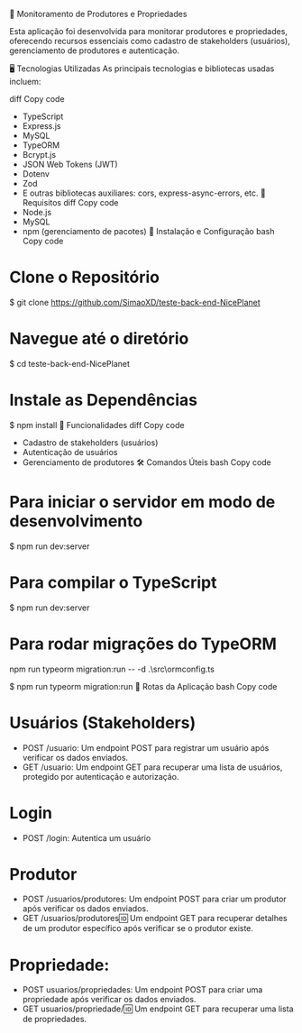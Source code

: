 🌱 Monitoramento de Produtores e Propriedades

Esta aplicação foi desenvolvida para monitorar produtores e propriedades, oferecendo recursos essenciais como cadastro de stakeholders (usuários), gerenciamento de produtores e autenticação.

🖥️ Tecnologias Utilizadas
As principais tecnologias e bibliotecas usadas incluem:

diff
Copy code

- TypeScript
- Express.js
- MySQL
- TypeORM
- Bcrypt.js
- JSON Web Tokens (JWT)
- Dotenv
- Zod
- E outras bibliotecas auxiliares: cors, express-async-errors, etc.
  🔧 Requisitos
  diff
  Copy code
- Node.js
- MySQL
- npm (gerenciamento de pacotes)
  🚀 Instalação e Configuração
  bash
  Copy code

# Clone o Repositório

$ git clone https://github.com/SimaoXD/teste-back-end-NicePlanet

# Navegue até o diretório

$ cd teste-back-end-NicePlanet

# Instale as Dependências

$ npm install
📌 Funcionalidades
diff
Copy code

- Cadastro de stakeholders (usuários)
- Autenticação de usuários
- Gerenciamento de produtores
  🛠️ Comandos Úteis
  bash
  Copy code

# Para iniciar o servidor em modo de desenvolvimento

$ npm run dev:server

# Para compilar o TypeScript

$ npm run dev:server

# Para rodar migrações do TypeORM

npm run typeorm migration:run -- -d .\src\ormconfig.ts

$ npm run typeorm migration:run
🚩 Rotas da Aplicação
bash
Copy code

# Usuários (Stakeholders)

- POST /usuario: Um endpoint POST para registrar um usuário após verificar os dados enviados.
- GET /usuario: Um endpoint GET para recuperar uma lista de usuários, protegido por autenticação e autorização.

# Login

- POST /login: Autentica um usuário

# Produtor

- POST /usuarios/produtores: Um endpoint POST para criar um produtor após verificar os dados enviados.
- GET /usuarios/produtores:id: Um endpoint GET para recuperar detalhes de um produtor específico após verificar se o produtor existe.

# Propriedade:

- POST usuarios/propriedades: Um endpoint POST para criar uma propriedade após verificar os dados enviados.
- GET usuarios/propriedade/:id: Um endpoint GET para recuperar uma lista de propriedades.

